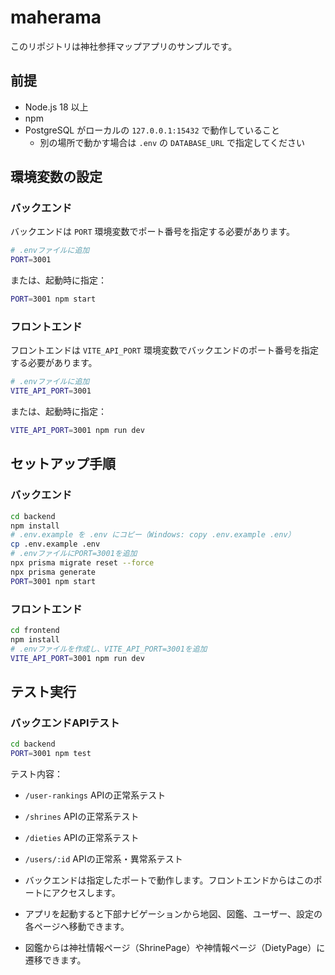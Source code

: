 # maherama

このリポジトリは神社参拝マップアプリのサンプルです。

## 前提
- Node.js 18 以上
- npm
- PostgreSQL がローカルの `127.0.0.1:15432` で動作していること
  - 別の場所で動かす場合は `.env` の `DATABASE_URL` で指定してください

## 環境変数の設定

### バックエンド
バックエンドは `PORT` 環境変数でポート番号を指定する必要があります。

```bash
# .envファイルに追加
PORT=3001
```

または、起動時に指定：
```bash
PORT=3001 npm start
```

### フロントエンド
フロントエンドは `VITE_API_PORT` 環境変数でバックエンドのポート番号を指定する必要があります。

```bash
# .envファイルに追加
VITE_API_PORT=3001
```

または、起動時に指定：
```bash
VITE_API_PORT=3001 npm run dev
```

## セットアップ手順

### バックエンド
```bash
cd backend
npm install
# .env.example を .env にコピー（Windows: copy .env.example .env）
cp .env.example .env
# .envファイルにPORT=3001を追加
npx prisma migrate reset --force
npx prisma generate
PORT=3001 npm start
```

### フロントエンド
```bash
cd frontend
npm install
# .envファイルを作成し、VITE_API_PORT=3001を追加
VITE_API_PORT=3001 npm run dev
```

## テスト実行

### バックエンドAPIテスト
```bash
cd backend
PORT=3001 npm test
```

テスト内容：
- `/user-rankings` APIの正常系テスト
- `/shrines` APIの正常系テスト  
- `/dieties` APIの正常系テスト
- `/users/:id` APIの正常系・異常系テスト

- バックエンドは指定したポートで動作します。フロントエンドからはこのポートにアクセスします。
- アプリを起動すると下部ナビゲーションから地図、図鑑、ユーザー、設定の各ページへ移動できます。
- 図鑑からは神社情報ページ（ShrinePage）や神情報ページ（DietyPage）に遷移できます。
